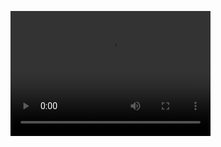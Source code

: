 <video src="https://www.youtube.com/watch?v=C9-o1gLHHWo![poster.jpg](https://rackhd.readthedocs.org/en/latest/)" width="320" height="200" controls preload></video>
